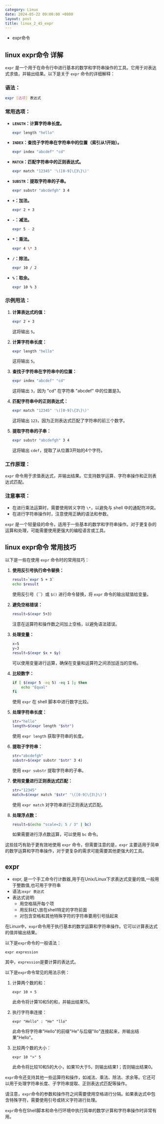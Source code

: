 ```yaml
---
category: Linux
date: 2024-05-22 09:00:00 +0800
layout: post
title: linux_2_45_expr
---
```


+ expr命令

## linux expr命令 详解

`expr` 是一个用于在命令行中进行基本的数学和字符串操作的工具。它用于对表达式求值，并输出结果。以下是关于 `expr` 命令的详细解释：

### 语法：

```bash
expr [选项] 表达式
```

### 常用选项：

- **`LENGTH`：计算字符串长度。**
  ```bash
  expr length "hello"
  ```

- **`INDEX`：查找子字符串在字符串中的位置（索引从1开始）。**
  ```bash
  expr index "abcdef" "cd"
  ```

- **`MATCH`：匹配字符串中的正则表达式。**
  ```bash
  expr match "12345" '\([0-9]\{3\}\)'
  ```

- **`SUBSTR`：提取字符串的子串。**
  ```bash
  expr substr "abcdefgh" 3 4
  ```

- **`+`：加法。**
  ```bash
  expr 2 + 3
  ```

- **`-`：减法。**
  ```bash
  expr 5 - 2
  ```

- **`*`：乘法。**
  ```bash
  expr 4 \* 3
  ```

- **`/`：除法。**
  ```bash
  expr 10 / 2
  ```

- **`%`：取余。**
  ```bash
  expr 10 % 3
  ```

### 示例用法：

1. **计算表达式的值：**
   ```bash
   expr 2 + 3
   ```
   这将输出 `5`。

2. **计算字符串长度：**
   ```bash
   expr length "hello"
   ```
   这将输出 `5`。

3. **查找子字符串在字符串中的位置：**
   ```bash
   expr index "abcdef" "cd"
   ```
   这将输出 `3`，因为 "cd" 在字符串 "abcdef" 中的位置是3。

4. **匹配字符串中的正则表达式：**
   ```bash
   expr match "12345" '\([0-9]\{3\}\)'
   ```
   这将输出 `123`，因为正则表达式匹配了字符串的前三个数字。

5. **提取字符串的子串：**
   ```bash
   expr substr "abcdefgh" 3 4
   ```
   这将输出 `cdef`，提取了从位置3开始的4个字符。

### 工作原理：

`expr` 命令用于求值表达式，并输出结果。它支持数学运算、字符串操作和正则表达式匹配。

### 注意事项：

- 在进行乘法运算时，需要使用转义字符 `\*`，以避免与 shell 中的通配符冲突。
- 在进行字符串操作时，注意使用正确的语法和参数。

`expr` 是一个轻量级的命令，适用于一些基本的数学和字符串操作。对于更复杂的运算和处理，可能需要使用更强大的编程语言或工具。

## linux expr命令 常用技巧

以下是一些在使用 `expr` 命令时的常用技巧：

1. **使用反引号执行命令替换：**
   ```bash
   result=`expr 5 + 3`
   echo $result
   ```
   使用反引号（``）或 `$()` 进行命令替换，将 `expr` 命令的输出赋值给变量。

2. **避免空格错误：**
   ```bash
   result=$(expr 5+3)
   ```
   注意在运算符和操作数之间加上空格，以避免语法错误。

3. **处理变量：**
   ```bash
   x=5
   y=3
   result=$(expr $x + $y)
   ```
   可以使用变量进行运算，确保在变量和运算符之间添加适当的空格。

4. **比较数字：**
   ```bash
   if [ $(expr 5 -eq 5) -eq 1 ]; then
       echo "Equal"
   fi
   ```
   使用 `expr` 在 shell 脚本中进行数字比较。

5. **处理字符串长度：**
   ```bash
   str="hello"
   length=$(expr length "$str")
   ```
   使用 `expr length` 获取字符串的长度。

6. **提取子字符串：**
   ```bash
   str="abcdefgh"
   substr=$(expr substr "$str" 3 4)
   ```
   使用 `expr substr` 提取字符串的子串。

7. **使用变量进行正则表达式匹配：**
   ```bash
   str="12345"
   match=$(expr match "$str" '\([0-9]\{3\}\)')
   ```
   使用 `expr match` 对字符串进行正则表达式匹配。

8. **处理浮点数：**
   ```bash
   result=$(echo "scale=2; 5 / 3" | bc)
   ```
   如果需要进行浮点数运算，可以使用 `bc` 命令。

这些技巧有助于更有效地使用 `expr` 命令，但需要注意的是，`expr` 主要适用于简单的数学运算和字符串操作，对于更复杂的需求可能需要其他更强大的工具。

## expr  

+ expr, 是一个手工命令行计数器,用于在Unix/Linux下求表达式变量的值,一般用于整数值,也可用于字符串
+ 语法:`expr 表达式`
+ 表达式说明:
  + 用空格隔开每个项
  + 用反斜杠`\`放在shell特定的字符前面
  + 对包含空格和其他特殊字符的字符串要用引号括起来

在Linux中，`expr`命令用于执行基本的数学运算和字符串操作。它可以计算表达式的值并输出结果。

以下是`expr`命令的一般语法：

```
expr expression
```

其中，`expression`是要计算的表达式。

以下是`expr`命令常见的用法示例：

1. 计算两个数的和：
   ```
   expr 10 + 5
   ```

   此命令将计算10和5的和，并输出结果15。

2. 执行字符串连接：
   ```
   expr "Hello" : "He" "llo"
   ```

   此命令将字符串"Hello"的前缀"He"与后缀"llo"连接起来，并输出结果"Hello"。

3. 比较两个数的大小：
   ```
   expr 10 ">" 5
   ```

   此命令将比较10和5的大小，如果10大于5，则输出结果1；否则输出结果0。

`expr`命令还支持其他一些运算符和操作，如减法、乘法、除法、求余等。它还可以用于处理字符串长度、子字符串提取、正则表达式匹配等操作。

请注意，`expr`命令的参数和操作符之间需要使用空格进行分隔。如果表达式中包含特殊字符，需要使用引号或转义字符进行处理。

`expr`命令在Shell脚本和命令行环境中执行简单的数学计算和字符串操作时非常有用。
